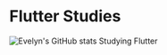 # Flutter Studies

![Evelyn's GitHub stats](https://github-readme-stats.vercel.app/api?username=yoruwitch&show_icons=true&theme=tokyonight&count_private=true)
Studying Flutter
